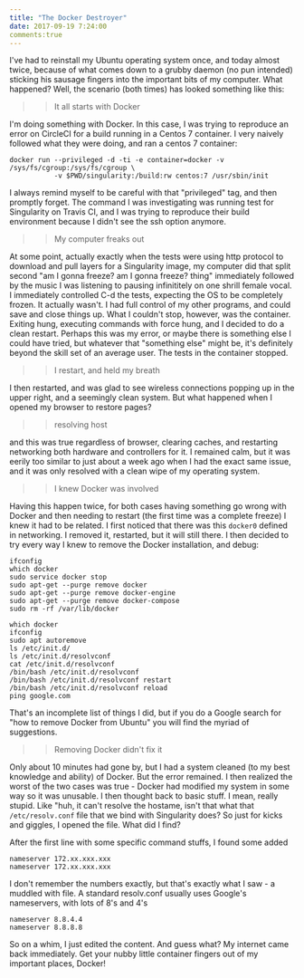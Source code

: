 ```yaml
---
title: "The Docker Destroyer"
date: 2017-09-19 7:24:00
comments:true
---
```


I've had to reinstall my Ubuntu operating system once, and today almost twice, because of what comes down
to a grubby daemon (no pun intended) sticking his sausage fingers into the important bits of my computer. What happened?
Well, the scenario (both times) has looked something like this:

>> It all starts with Docker

I'm doing something with Docker. In this case, I was trying to reproduce an error on CircleCI for a build running in a Centos 7 container. I very naively followed what they were doing, and ran a centos 7 container:

```
docker run --privileged -d -ti -e container=docker -v /sys/fs/cgroup:/sys/fs/cgroup \
           -v $PWD/singularity:/build:rw centos:7 /usr/sbin/init
```

I always remind myself to be careful with that "privileged" tag, and then promptly forget. The command I was investigating was running test for Singularity on Travis CI, and I was trying to reproduce their build environment because I didn't see the ssh option anymore.

>> My computer freaks out

At some point, actually exactly when the tests were using http protocol to download and pull layers for a Singularity image, my computer did that split second "am I gonna freeze? am I gonna freeze? thing" immediately followed by the music I was listening to pausing infinititely on one shrill female vocal. I immediately controlled C-d the tests, expecting the OS to be completely frozen. It actually wasn't. I had full control of my other programs, and could save and close things up. What I couldn't stop, however, was the container. Exiting hung, executing commands with force hung, and I decided to do a clean restart. Perhaps this was my error, or maybe there is something else I could have tried, but whatever that "something else" might be, it's definitely beyond the skill set of an average user. The tests in the container stopped.

>> I restart, and held my breath

I then restarted, and was glad to see wireless connections popping up in the upper right, and a seemingly clean system. But what happened when I
opened my browser to restore pages?

>> resolving host

and this was true regardless of browser, clearing caches, and restarting networking both hardware and controllers for it. 
I remained calm, but it was eerily too similar to just about a week ago when I had the exact same issue, and it was only resolved with a clean wipe of my operating system.

>> I knew Docker was involved

Having this happen twice, for both cases having something go wrong with Docker and then needing to restart (the first time was a complete freeze) I knew it had to be related. I first noticed that there was this `docker0` defined in networking. I removed it, restarted, but it will still there. I then decided to try every way I knew to remove the Docker installation, and debug:

```
ifconfig
which docker
sudo service docker stop
sudo apt-get --purge remove docker
sudo apt-get --purge remove docker-engine
sudo apt-get --purge remove docker-compose
sudo rm -rf /var/lib/docker

which docker
ifconfig
sudo apt autoremove
ls /etc/init.d/
ls /etc/init.d/resolvconf 
cat /etc/init.d/resolvconf 
/bin/bash /etc/init.d/resolvconf 
/bin/bash /etc/init.d/resolvconf restart
/bin/bash /etc/init.d/resolvconf reload
ping google.com
```

That's an incomplete list of things I did, but if you do a Google search for "how to remove Docker from Ubuntu" you
will find the myriad of suggestions.

>> Removing Docker didn't fix it

Only about 10 minutes had gone by, but I had a system cleaned (to my best knowledge and ability) of Docker. But the error remained. I then realized the worst of the two cases was true - Docker had modified my system in some way so it was unusable. I then thought back to basic stuff. I mean, really stupid. Like "huh, it can't resolve the hostame, isn't that what that `/etc/resolv.conf` file that we bind with Singularity does? So just for kicks and giggles, I opened the file. What did I find?

After the first line with some specific command stuffs, I found some added

```
nameserver 172.xx.xxx.xxx
nameserver 172.xx.xxx.xxx
```

I don't remember the numbers exactly, but that's exactly what I saw - a muddled with file.  A standard resolv.conf usually uses Google's nameservers, with lots of 8's and 4's

```
nameserver 8.8.4.4
nameserver 8.8.8.8
```

So on a whim, I just edited the content. And guess what? My internet came back immediately. Get your nubby little container fingers out of my important places, Docker!
